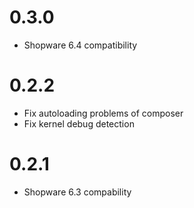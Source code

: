 # 0.3.0

- Shopware 6.4 compatibility


# 0.2.2

- Fix autoloading problems of composer
- Fix kernel debug detection

# 0.2.1

- Shopware 6.3 compability
